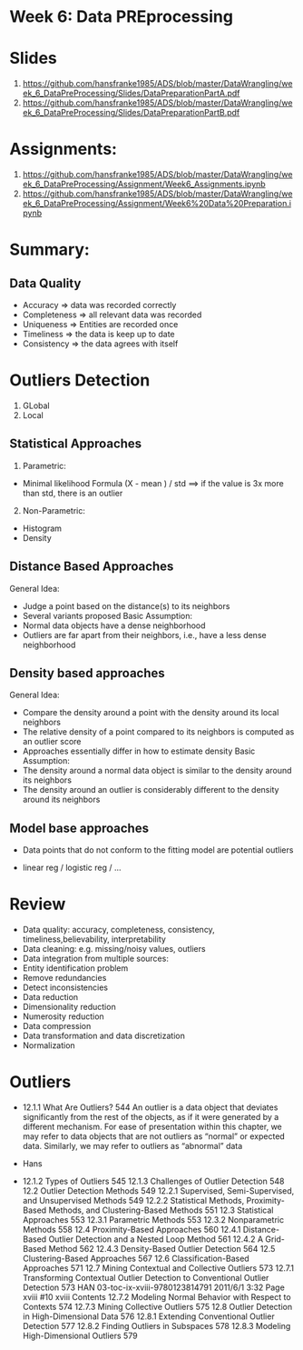 # Week 6: Data PREprocessing

# Slides
1. https://github.com/hansfranke1985/ADS/blob/master/DataWrangling/week_6_DataPreProcessing/Slides/DataPreparationPartA.pdf
2. https://github.com/hansfranke1985/ADS/blob/master/DataWrangling/week_6_DataPreProcessing/Slides/DataPreparationPartB.pdf

# Assignments:
1. https://github.com/hansfranke1985/ADS/blob/master/DataWrangling/week_6_DataPreProcessing/Assignment/Week6_Assignments.ipynb
2. https://github.com/hansfranke1985/ADS/blob/master/DataWrangling/week_6_DataPreProcessing/Assignment/Week6%20Data%20Preparation.ipynb 

# Summary:

## Data Quality

- Accuracy => data was recorded correctly
- Completeness => all relevant data was recorded
- Uniqueness => Entities are recorded once
- Timeliness => the data is keep up to date
- Consistency => the data agrees with itself

# Outliers Detection

1. GLobal
2. Local

## Statistical Approaches

1. Parametric:

- Minimal likelihood Formula (X - mean ) / std ==> if the value is 3x more than std, there is an outlier


2. Non-Parametric:

- Histogram 
- Density 

## Distance Based Approaches

General Idea:  
- Judge a point based on the distance(s) to its neighbors
- Several variants proposed
Basic Assumption:  
- Normal data objects have a dense neighborhood
- Outliers are far apart from their neighbors, i.e., have a less dense neighborhood

## Density based approaches
General Idea:  
- Compare the density around a point with the density around its local neighbors
- The relative density of a point compared to its neighbors is computed as an outlier score
- Approaches essentially differ in how to estimate density
Basic Assumption:  
- The density around a normal data object is similar to the density around its neighbors
- The density around an outlier is considerably different to the density around its neighbors 

## Model base approaches

- Data points that do not conform to the fitting model are potential
outliers

- linear reg / logistic reg / ...


# Review
- Data quality: accuracy, completeness, consistency, timeliness,believability, interpretability
- Data cleaning: e.g. missing/noisy values, outliers
- Data integration from multiple sources:
- Entity identification problem
- Remove redundancies
- Detect inconsistencies
- Data reduction
- Dimensionality reduction
- Numerosity reduction
- Data compression
- Data transformation and data discretization
- Normalization


# Outliers

- 12.1.1 What Are Outliers? 544
An outlier is a data object that deviates significantly from the rest of the objects, as if it were generated by a different mechanism. For ease of presentation within this chapter, we may
refer to data objects that are not outliers as “normal” or expected data. Similarly, we may refer to outliers as “abnormal” data

- Hans   
- 12.1.2 Types of Outliers 545
12.1.3 Challenges of Outlier Detection 548
12.2 Outlier Detection Methods 549
12.2.1 Supervised, Semi-Supervised, and Unsupervised Methods 549
12.2.2 Statistical Methods, Proximity-Based Methods, and
Clustering-Based Methods 551
12.3 Statistical Approaches 553
12.3.1 Parametric Methods 553
12.3.2 Nonparametric Methods 558
12.4 Proximity-Based Approaches 560
12.4.1 Distance-Based Outlier Detection and a Nested Loop
Method 561
12.4.2 A Grid-Based Method 562
12.4.3 Density-Based Outlier Detection 564
12.5 Clustering-Based Approaches 567
12.6 Classification-Based Approaches 571
12.7 Mining Contextual and Collective Outliers 573
12.7.1 Transforming Contextual Outlier Detection to Conventional
Outlier Detection 573
HAN 03-toc-ix-xviii-9780123814791 2011/6/1 3:32 Page xviii #10
xviii Contents
12.7.2 Modeling Normal Behavior with Respect to Contexts 574
12.7.3 Mining Collective Outliers 575
12.8 Outlier Detection in High-Dimensional Data 576
12.8.1 Extending Conventional Outlier Detection 577
12.8.2 Finding Outliers in Subspaces 578
12.8.3 Modeling High-Dimensional Outliers 579


